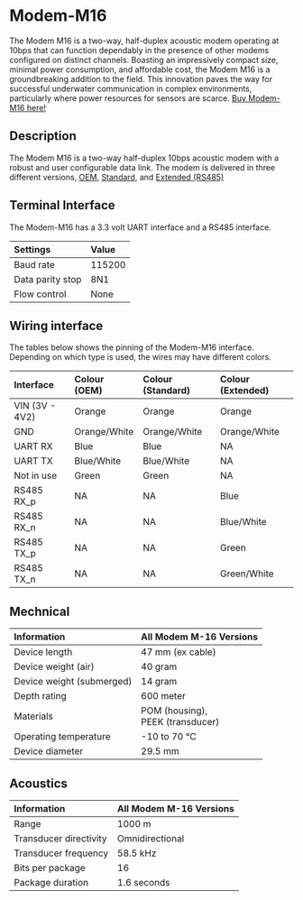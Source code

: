 # Modem-M16

The Modem M16 is a two-way, half-duplex acoustic modem operating at 10bps that can function dependably in the presence of other modems configured on distinct channels. Boasting an impressively compact size, minimal power consumption, and affordable cost, the Modem M16 is a groundbreaking addition to the field. This innovation paves the way for successful underwater communication in complex environments, particularly where power resources for sensors are scarce.
[Buy Modem-M16 here!](https://waterlinked.com/shop/modem-m16-186)

## Description

The Modem M16 is a two-way half-duplex 10bps acoustic modem with a robust and user configurable data link. The modem is delivered in three different versions, [OEM](https://waterlinked.com/shop/modem-m16-186#attr=111), [Standard](https://waterlinked.com/shop/modem-m16-186#attr=110), and [Extended (RS485)](https://waterlinked.com/shop/modem-m16-186#attr=112)

## Terminal Interface

The Modem-M16 has a 3.3 volt UART interface and a RS485 interface.

| Settings         | Value  |
| :--------------- | :----- |
| Baud rate        | 115200 |
| Data parity stop | 8N1    |
| Flow control     | None   |

## Wiring interface

The tables below shows the pinning of the Modem-M16 interface. Depending on which type is used, the wires may have different colors.

| Interface      | Colour (OEM)  | Colour (Standard) | Colour (Extended) |
| :------------- | :----------- | :--------------- | :--------------- |
| VIN (3V - 4V2) | Orange       | Orange           | Orange           |
| GND            | Orange/White | Orange/White     | Orange/White     |
| UART RX        | Blue         | Blue             | NA               |
| UART TX        | Blue/White   | Blue/White       | NA               |
| Not in use     | Green        | Green            | NA               |
| RS485 RX_p     | NA           | NA               | Blue             |
| RS485 RX_n     | NA           | NA               | Blue/White       |
| RS485 TX_p     | NA           | NA               | Green            |
| RS485 TX_n     | NA           | NA               | Green/White      |

## Mechnical

| Information               | All Modem M-16 Versions                |
| :------------------------ | :------------------------------------- |
| Device length             | 47 mm (ex cable)                       |
| Device weight (air)       | 40 gram                                |
| Device weight (submerged) | 14 gram                                |
| Depth rating              | 600 meter                              |
| Materials                 | POM (housing),<br /> PEEK (transducer) |
| Operating temperature     | -10 to 70 °C                           |
| Device diameter           | 29.5 mm                                |

## Acoustics

| Information               | All Modem M-16 Versions                |
| :------------------------ | :------------------------------------- |
| Range                     | 1000 m                                 |
| Transducer directivity    | Omnidirectional                        |
| Transducer frequency      | 58.5 kHz                               |
| Bits per package          | 16                                     |
| Package duration          | 1.6 seconds                            |

